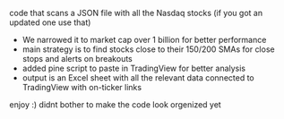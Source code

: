 code that scans a JSON file with all the Nasdaq stocks (if you got an updated one use that)
 - We narrowed it to market cap over 1 billion for better performance
 - main strategy is to find stocks close to their 150/200 SMAs for close stops and alerts on breakouts
 - added pine script to paste in TradingView for better analysis 
 - output is an Excel sheet with all the relevant data connected to TradingView with on-ticker links

enjoy :)
didnt bother to make the code look orgenized yet
